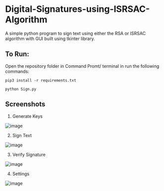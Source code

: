 # Digital-Signatures-using-ISRSAC-Algorithm
A simple python program to sign text using either the RSA or ISRSAC algorithm with GUI built using tkinter library.

<h2> To Run: </h2>

Open the repository folder in Command Promt/ terminal in run the following commands:
```
pip3 install -r requirements.txt

python Sign.py
```
<h2> Screenshots </h2>

1. Generate Keys

![image](https://user-images.githubusercontent.com/55338336/137345230-951d64f5-f6ab-4a2e-98fa-91efb606c92b.png)

2. Sign Text

![image](https://user-images.githubusercontent.com/55338336/137345379-0a29cf29-4f82-4ee4-97d3-d1c018238898.png)


3. Verify Signature

![image](https://user-images.githubusercontent.com/55338336/137345407-598692a8-e9f6-4e14-a050-fab25d78decc.png)


4. Settings

![image](https://user-images.githubusercontent.com/55338336/137345433-ab6e0150-0eff-4ff0-9fd0-1357d9980332.png)





